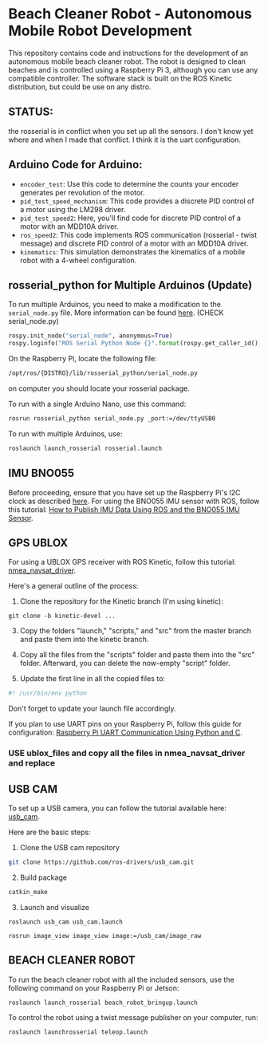 # Beach Cleaner Robot - Autonomous Mobile Robot Development

This repository contains code and instructions for the development of an autonomous mobile beach cleaner robot. The robot is designed to clean beaches and is controlled using a Raspberry Pi 3, although you can use any compatible controller. The software stack is built on the ROS Kinetic distribution, but could be use on any distro.

## STATUS:
the rosserial is in conflict when you set up all the sensors. I don't know yet where and when I made that conflict. I think it is the uart configuration. 

 
## Arduino Code for Arduino:

- `encoder_test`: Use this code to determine the counts your encoder generates per revolution of the motor.
- `pid_test_speed_mechanism`: This code provides a discrete PID control of a motor using the LM298 driver.
- `pid_test_speed2`: Here, you'll find code for discrete PID control of a motor with an MDD10A driver.
- `ros_speed2`: This code implements ROS communication (rosserial - twist message) and discrete PID control of a motor with an MDD10A driver.
- `kinematics`: This simulation demonstrates the kinematics of a mobile robot with a 4-wheel configuration.

## rosserial_python for Multiple Arduinos (Update)

To run multiple Arduinos, you need to make a modification to the `serial_node.py` file. More information can be found [here](https://answers.ros.org/question/12684/using-multiple-arduinos-running-multiple-nodes/). (CHECK serial_node.py)

```python
rospy.init_node("serial_node", anonymous=True)
rospy.loginfo("ROS Serial Python Node {}".format(rospy.get_caller_id()))
```

On the Raspberry Pi, locate the following file:

```bash
/opt/ros/{DISTRO}/lib/rosserial_python/serial_node.py
```
on computer you should locate your rosserial package.

To run with a single Arduino Nano, use this command:

```bash
rosrun rosserial_python serial_node.py _port:=/dev/ttyUSB0
```

To run with multiple Arduinos, use:

```bash
roslaunch launch_rosserial rosserial.launch
```

## IMU BNO055

Before proceeding, ensure that you have set up the Raspberry Pi's I2C clock as described [here](https://learn.adafruit.com/circuitpython-on-raspberrypi-linux/i2c-clock-stretching). For using the BNO055 IMU sensor with ROS, follow this tutorial: [How to Publish IMU Data Using ROS and the BNO055 IMU Sensor](https://automaticaddison.com/how-to-publish-imu-data-using-ros-and-the-bno055-imu-sensor/).

## GPS UBLOX

For using a UBLOX GPS receiver with ROS Kinetic, follow this tutorial: [nmea_navsat_driver](http://wiki.ros.org/nmea_navsat_driver).

Here's a general outline of the process:

1. Clone the repository for the Kinetic branch (I'm using kinetic):


```plaintext
git clone -b kinetic-devel ...
```

3. Copy the folders "launch," "scripts," and "src" from the master branch and paste them into the kinetic branch.

4. Copy all the files from the "scripts" folder and paste them into the "src" folder. Afterward, you can delete the now-empty "script" folder.

5. Update the first line in all the copied files to:

``` python
#! /usr/bin/env python
```

Don't forget to update your launch file accordingly.

If you plan to use UART pins on your Raspberry Pi, follow this guide for configuration: [Raspberry Pi UART Communication Using Python and C](https://www.electronicwings.com/raspberry-pi/raspberry-pi-uart-communication-using-python-and-c).

### USE ublox_files and copy all the files in nmea_navsat_driver and replace

## USB CAM

To set up a USB camera, you can follow the tutorial available here: [usb_cam]( http://wiki.ros.org/usb_cam).

Here are the basic steps:
1. Clone the USB cam repository

``` bash
git clone https://github.com/ros-drivers/usb_cam.git
```
2. Build package
```bash
catkin_make
```
3. Launch and visualize
```
roslaunch usb_cam usb_cam.launch

rosrun image_view image_view image:=/usb_cam/image_raw
```

## BEACH CLEANER ROBOT

To run the beach cleaner robot with all the included sensors, use the following command on your Raspberry Pi or Jetson:

```
roslaunch launch_rosserial beach_robot_bringup.launch
```
To control the robot using a twist message publisher on your computer, run:

```
roslaunch launchrosserial teleop.launch
```
